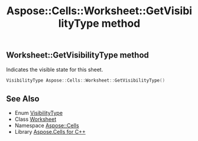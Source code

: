 ﻿---
title: Aspose::Cells::Worksheet::GetVisibilityType method
linktitle: GetVisibilityType
second_title: Aspose.Cells for C++ API Reference
description: 'Aspose::Cells::Worksheet::GetVisibilityType method. Indicates the visible state for this sheet in C++.'
type: docs
weight: 6100
url: /cpp/aspose.cells/worksheet/getvisibilitytype/
---
## Worksheet::GetVisibilityType method


Indicates the visible state for this sheet.

```cpp
VisibilityType Aspose::Cells::Worksheet::GetVisibilityType()
```

## See Also

* Enum [VisibilityType](../../visibilitytype/)
* Class [Worksheet](../)
* Namespace [Aspose::Cells](../../)
* Library [Aspose.Cells for C++](../../../)
